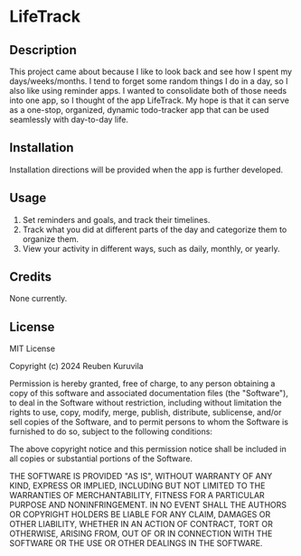 # LifeTrack

## Description

This project came about because I like to look back and see how I spent my days/weeks/months. I tend to forget some random things I do in a day, so I also like using reminder apps. I wanted to consolidate both of those needs into one app, so I thought of the app LifeTrack. My hope is that it can serve as a one-stop, organized, dynamic todo-tracker app that can be used seamlessly with day-to-day life.

## Installation

Installation directions will be provided when the app is further developed.

## Usage

1. Set reminders and goals, and track their timelines.
2. Track what you did at different parts of the day and categorize them to organize them.
3. View your activity in different ways, such as daily, monthly, or yearly.

## Credits

None currently.

## License

MIT License

Copyright (c) 2024 Reuben Kuruvila

Permission is hereby granted, free of charge, to any person obtaining a copy
of this software and associated documentation files (the "Software"), to deal
in the Software without restriction, including without limitation the rights
to use, copy, modify, merge, publish, distribute, sublicense, and/or sell
copies of the Software, and to permit persons to whom the Software is
furnished to do so, subject to the following conditions:

The above copyright notice and this permission notice shall be included in all
copies or substantial portions of the Software.

THE SOFTWARE IS PROVIDED "AS IS", WITHOUT WARRANTY OF ANY KIND, EXPRESS OR
IMPLIED, INCLUDING BUT NOT LIMITED TO THE WARRANTIES OF MERCHANTABILITY,
FITNESS FOR A PARTICULAR PURPOSE AND NONINFRINGEMENT. IN NO EVENT SHALL THE
AUTHORS OR COPYRIGHT HOLDERS BE LIABLE FOR ANY CLAIM, DAMAGES OR OTHER
LIABILITY, WHETHER IN AN ACTION OF CONTRACT, TORT OR OTHERWISE, ARISING FROM,
OUT OF OR IN CONNECTION WITH THE SOFTWARE OR THE USE OR OTHER DEALINGS IN THE
SOFTWARE.